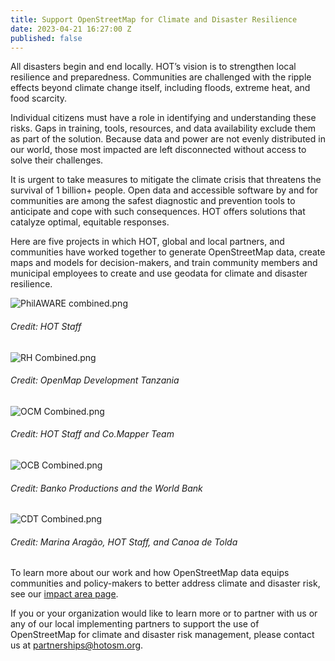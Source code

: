 ```yaml
---
title: Support OpenStreetMap for Climate and Disaster Resilience
date: 2023-04-21 16:27:00 Z
published: false
---
```


All disasters begin and end locally. HOT’s vision is to strengthen local resilience and preparedness. Communities are challenged with the ripple effects beyond climate change itself, including floods, extreme heat, and food scarcity. 

Individual citizens must have a role in identifying and understanding these risks. Gaps in training, tools, resources, and data availability exclude them as part of the solution. Because data and power are not evenly distributed in our world, those most impacted are left disconnected without access to solve their challenges.

It is urgent to take measures to mitigate the climate crisis that threatens the survival of 1 billion+ people. Open data and accessible software by and for communities are among the safest diagnostic and prevention tools to anticipate and cope with such consequences. HOT offers solutions that catalyze optimal, equitable responses.

Here are five projects in which HOT, global and local partners, and communities have worked together to generate OpenStreetMap data, create maps and models for decision-makers, and train community members and municipal employees to create and use geodata for climate and disaster resilience.

![PhilAWARE combined.png](/uploads/PhilAWARE%20combined.png)<figcaption align = "left"><h6>Credit: HOT Staff</h6></figcaption>

![RH Combined.png](/uploads/RH%20Combined.png)<figcaption align = "left"><h6>Credit: OpenMap Development Tanzania</h6></figcaption>

![OCM Combined.png](/uploads/OCM%20Combined.png)<figcaption align = "left"><h6>Credit: HOT Staff and Co.Mapper Team</h6></figcaption>

![OCB Combined.png](/uploads/OCB%20Combined.png)<figcaption align = "left"><h6>Credit: Banko Productions and the World Bank</h6></figcaption>

![CDT Combined.png](/uploads/CDT%20Combined.png)<figcaption align = "left"><h6>Credit: Marina Aragão, HOT Staff, and Canoa de Tolda</h6></figcaption>

To learn more about our work and how OpenStreetMap data equips communities and policy-makers to better address climate and disaster risk, see our [impact area page](https://www.hotosm.org/impact-areas/disaster-risk-reduction/).

If you or your organization would like to learn more or to partner with us or any of our local implementing partners to support the use of OpenStreetMap for climate and disaster risk management, please contact us at [partnerships@hotosm.org](mailto:partnerships@hotosm.org).